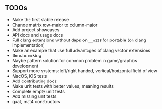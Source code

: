 ## TODOs
- Make the first stable release
- Change matrix row-major to column-major
- Add project showcases
- API docs and usage docs
- Full clang extensions without deps on `__m128` for portable (on clang implementation)
- Make an example that use full advantages of clang vector extensions
- Benchmarking
- Maybe pattern solution for common problem in game/graphics development
- Support more systems: left/right handed, vertical/horizontal field of view
- MacOS, iOS tests
- Add contributing docs
- Make unit tests with better values, meaning results
- Complete empty unit tests
- Add missing unit tests
- quat, mat4 constructors